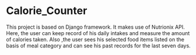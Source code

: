 # Calorie_Counter

This project is based on Django framework. It makes use of Nutrionix API. Here, the user can keep record of his daily intakes and measure the amount of calories taken. Also ,the user sees his selected food items listed on the basis of meal category and can see his past records for the last seven days.

